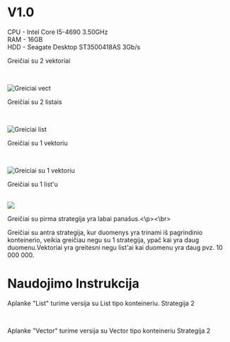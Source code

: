 # V1.0

CPU - Intel Core I5-4690 3.50GHz <br/>
RAM - 16GB <br/>
HDD - Seagate Desktop ST3500418AS 3Gb/s <br/>

<p>Greičiai su 2 vektoriai </p></br>

![Greiciai vect](https://imgur.com/HSMB1WL.png)
<p>Greičiai su 2 listais </p></br>

![Greiciai list](https://imgur.com/GYdexg3.png)

<p>Greičiai su 1 vektoriu </p></br>

![Greiciai su 1 vektoriu](https://imgur.com/GLUQOd6.png)

<p>Greičiai su 1 list'u </p></br>
<img src="https://imgur.com/6CX2im3.png"/>


<p>Greičiai su pirma strategija yra labai panašus.<\p><\br>

<p>Greičiai su antra strategija, kur duomenys yra trinami iš pagrindinio konteinerio, veikia greičiau negu su 1 strategija, ypač kai yra daug duomenu.Vektoriai yra greitesni negu list'ai kai duomenu yra daug pvz. 10 000 000.
  
# Naudojimo Instrukcija

<p>Aplanke "List" turime versija su List tipo konteineriu. Strategija 2</p><br/>
<p>Aplanke "Vector" turime versija su Vector tipo konteineriu Strategija 2</p><br/>
